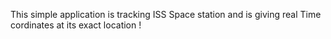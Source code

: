 This simple application is tracking ISS Space station and is giving  real Time cordinates  at its exact location !
